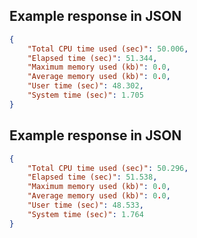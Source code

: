 ## Example response in JSON

```json
{
    "Total CPU time used (sec)": 50.006, 
    "Elapsed time (sec)": 51.344, 
    "Maximum memory used (kb)": 0.0, 
    "Average memory used (kb)": 0.0, 
    "User time (sec)": 48.302, 
    "System time (sec)": 1.705
}
```

## Example response in JSON

```json
{
    "Total CPU time used (sec)": 50.296, 
    "Elapsed time (sec)": 51.538, 
    "Maximum memory used (kb)": 0.0, 
    "Average memory used (kb)": 0.0, 
    "User time (sec)": 48.533, 
    "System time (sec)": 1.764
}
```

